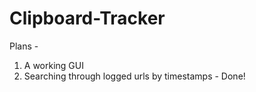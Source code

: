 # Clipboard-Tracker

Plans -
1. A working GUI
2. Searching through logged urls by timestamps - Done!
